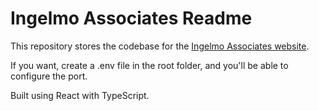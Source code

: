 # Ingelmo Associates Readme

This repository stores the codebase for the [Ingelmo Associates website](https://ingelmo.biz).

If you want, create a .env file in the root folder, and you'll be able to configure the port.

Built using React with TypeScript.
